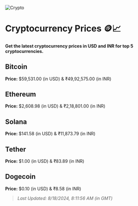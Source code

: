 
![Crypto](https://www.techguide.com.au/wp-content/uploads/2020/11/crypto3.jpeg)

# Cryptocurrency Prices 🪙📈

#### Get the latest cryptocurrency prices in USD and INR for top 5 cryptocurrencies.

## Bitcoin

**Price:** $59,531.00 (in USD) & ₹49,92,575.00 (in INR)

## Ethereum

**Price:** $2,608.98 (in USD) & ₹2,18,801.00 (in INR)

## Solana

**Price:** $141.58 (in USD) & ₹11,873.79 (in INR)

## Tether

**Price:** $1.00 (in USD) & ₹83.89 (in INR)

## Dogecoin

**Price:** $0.10 (in USD) & ₹8.58 (in INR)

> _Last Updated: 8/18/2024, 8:11:56 AM (in GMT)_
